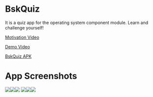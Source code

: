 # BskQuiz

It is a quiz app for the operating system component module. Learn and challenge yourself!

[Motivation Video](https://hsworms-my.sharepoint.com/:v:/g/personal/alfred_tachi_hsworms_onmicrosoft_com/EZhX1xzMe-NGkVnYJ8pHG_EBF-b9XOBxm_r0HKJhZFxh2Q?e=shhpu3)

[Demo Video](https://hsworms-my.sharepoint.com/:v:/g/personal/alfred_tachi_hsworms_onmicrosoft_com/EZJPAEAz20RKjMBKCIh3L7YBmXvYiC38XQ2oc4TGQgxYtA?e=ivSl3y)

[BskQuiz APK](https://hsworms-my.sharepoint.com/:u:/g/personal/alfred_tachi_hsworms_onmicrosoft_com/EUPJikkaKuhJl0LatsE9rZgBQSc7wcYfnTpMgwgw_t0yCQ?e=2526mR)

# App Screenshots


![](images/screen-0.png)![](images/screen-00.png)![](images/screen-01.png)
![](images/screen-02.png)![](images/screen-03.png)![](images/screen-04.png)

